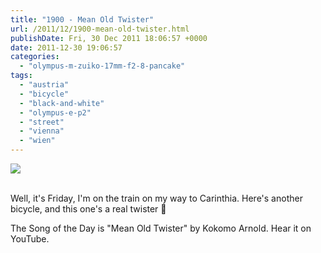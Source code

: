 ```yaml
---
title: "1900 - Mean Old Twister"
url: /2011/12/1900-mean-old-twister.html
publishDate: Fri, 30 Dec 2011 18:06:57 +0000
date: 2011-12-30 19:06:57
categories: 
  - "olympus-m-zuiko-17mm-f2-8-pancake"
tags: 
  - "austria"
  - "bicycle"
  - "black-and-white"
  - "olympus-e-p2"
  - "street"
  - "vienna"
  - "wien"
---
```

<div class="container">
<div class="center"><a target="_blank" href="https://d25zfm9zpd7gm5.cloudfront.net/1200x1200/2011/20111230_091157_ps.jpg"><img src="https://d25zfm9zpd7gm5.cloudfront.net/0600x0600/2011/20111230_091157_ps.jpg" /></a></div>
</div>
<br />

Well, it's Friday, I'm on the train on my way to Carinthia. Here's another bicycle, and this one's a real twister 🙂

 The Song of the Day is "Mean Old Twister" by Kokomo Arnold. Hear it on YouTube.
